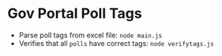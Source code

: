 # Gov Portal Poll Tags

- Parse poll tags from excel file: `node main.js`
- Verifies that all `polls` have correct tags: `node verifytags.js`